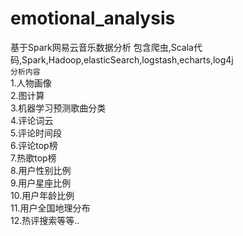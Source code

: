 # emotional_analysis
基于Spark网易云音乐数据分析
包含爬虫,Scala代码,Spark,Hadoop,elasticSearch,logstash,echarts,log4j<br/>
``分析内容``<br/>
1.人物画像<br/>
2.图计算<br/>
3.机器学习预测歌曲分类<br/>
4.评论词云<br/>
5.评论时间段<br/>
6.评论top榜<br/>
7.热歌top榜<br/>
8.用户性别比例<br/>
9.用户星座比例<br/>
10.用户年龄比例<br/>
11.用户全国地理分布<br/>
12.热评搜索等等..
